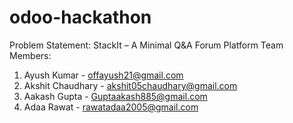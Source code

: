 # odoo-hackathon

Problem Statement: StackIt – A Minimal Q&A Forum Platform
Team Members:
1. Ayush Kumar - offayush21@gmail.com
2. Akshit Chaudhary - akshit05chaudhary@gmail.com
3. Aakash Gupta - Guptaakash885@gmail.com
4. Adaa Rawat - rawatadaa2005@gmail.com
